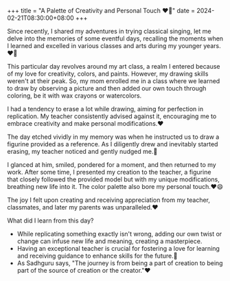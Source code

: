 +++
title = "A Palette of Creativity and Personal Touch :heart::art:"
date = 2024-02-21T08:30:00+08:00
+++


Since recently, I shared my adventures in trying classical singing, let me delve into the memories of some eventful days, recalling the moments when I learned and excelled in various classes and arts during my younger years.❤️🙂

This particular day revolves around my art class, a realm I entered because of my love for creativity, colors, and paints. However, my drawing skills weren't at their peak. So, my mom enrolled me in a class where we learned to draw by observing a picture and then added our own touch through coloring, be it with wax crayons or watercolors.

I had a tendency to erase a lot while drawing, aiming for perfection in replication. My teacher consistently advised against it, encouraging me to embrace creativity and make personal modifications.❤️

The day etched vividly in my memory was when he instructed us to draw a figurine provided as a reference. As I diligently drew and inevitably started erasing, my teacher noticed and gently nudged me.🙂

I glanced at him, smiled, pondered for a moment, and then returned to my work. After some time, I presented my creation to the teacher, a figurine that closely followed the provided model but with my unique modifications, breathing new life into it. The color palette also bore my personal touch.❤️😄

The joy I felt upon creating and receiving appreciation from my teacher, classmates, and later my parents was unparalleled.❤️

What did I learn from this day?

- While replicating something exactly isn't wrong, adding our own twist or change can infuse new life and meaning, creating a masterpiece.
- Having an exceptional teacher is crucial for fostering a love for learning and receiving guidance to enhance skills for the future.🙂
- As Sadhguru says, "The journey is from being a part of creation to being part of the source of creation or the creator."❤️
